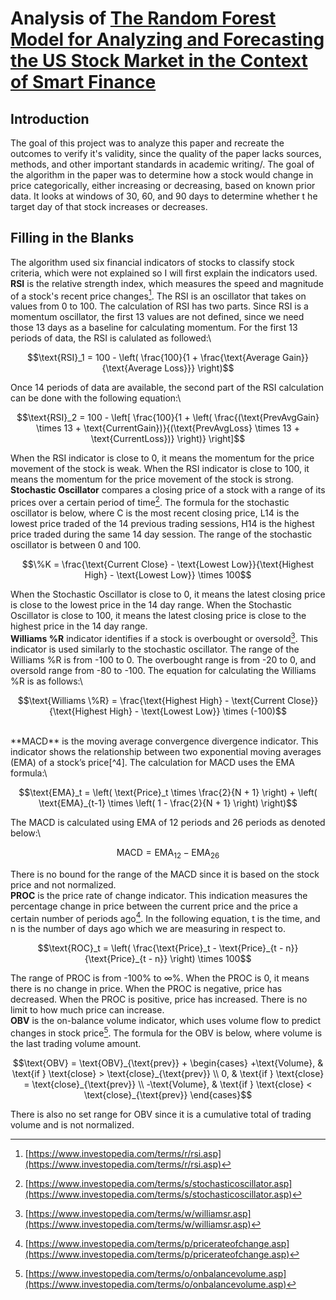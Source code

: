 # Analysis of [The Random Forest Model for Analyzing and Forecasting the US Stock Market in the Context of Smart Finance](https://arxiv.org/pdf/2402.17194)
## Introduction
The goal of this project was to analyze this paper and recreate the outcomes to verify it's validity, since the quality of the paper lacks sources, methods, and other important standards in academic writing/.
The goal of the algorithm in the paper was to determine how a stock would change in price categorically, either increasing or decreasing, based on known prior data. It looks at windows of 30, 60, and 90 days to determine whether t he target day of that stock increases or decreases\. 
## Filling in the Blanks
The algorithm used six financial indicators of stocks to classify stock criteria, which were not explained so I will first explain the indicators used\.
**RSI** is the relative strength index, which measures the speed and magnitude of a stock's recent price changes[^1]. The RSI is an oscillator that takes on values from 0 to 100. The calculation of RSI has two parts. Since RSI is a momentum oscillator, the first 13 values are not defined, since we need those 13 days as a baseline for calculating momentum. For the first 13 periods of data, the RSI is calulated as followed:\
```math
\text{RSI}_1 = 100 - \left( \frac{100}{1 + \frac{\text{Average Gain}}{\text{Average Loss}}} \right)
```
Once 14 periods of data are available, the second part of the RSI calculation can be done with the following equation:\
```math
\text{RSI}_2 = 100 - \left[ \frac{100}{1 + \left( \frac{(\text{PrevAvgGain} \times 13 + \text{CurrentGain})}{(\text{PrevAvgLoss} \times 13 + \text{CurrentLoss})} \right)} \right]
```
When the RSI indicator is close to 0, it means the momentum for the price movement of the stock is weak. When the RSI indicator is close to 100, it means the momentum for the price movement of the stock is strong\.
<br>
**Stochastic Oscillator** compares a closing price of a stock with a range of its prices over a certain period of time[^2]. The formula for the stochastic oscillator is below, where C is the most recent closing price, L14 is the lowest price traded of the 14 previous trading sessions, H14 is the highest price traded during the same 14 day session. The range of the stochastic oscillator is between 0 and 100\.
```math
\%K = \frac{\text{Current Close} - \text{Lowest Low}}{\text{Highest High} - \text{Lowest Low}} \times 100
```
When the Stochastic Oscillator is close to 0, it means the latest closing price is close to the lowest price in the 14 day range. When the Stochastic Oscillator is close to 100, it means the latest closing price is close to the highest price in the 14 day range\.
<br>
**Williams %R** indicator identifies if a stock is overbought or oversold[^3]. This indicator is used similarly to the stochastic oscillator. The range of the Williams %R is from -100 to 0. The overbought range is from -20 to 0, and oversold range from -80 to -100.
The equation for calculating the Williams %R is as follows:\
```math
\text{Williams \%R} = \frac{\text{Highest High} - \text{Current Close}}{\text{Highest High} - \text{Lowest Low}} \times (-100)
```
<br>
**MACD** is the moving average convergence divergence indicator. This indicator shows the relationship between two exponential moving averages (EMA) of a stock’s price[^4]. The calculation for MACD uses the EMA formula:\

```math
\text{EMA}_t = \left( \text{Price}_t \times \frac{2}{N + 1} \right) + \left( \text{EMA}_{t-1} \times \left( 1 - \frac{2}{N + 1} \right) \right)
```
The MACD is calculated using EMA of 12 periods and 26 periods as denoted below:\
```math
\text{MACD} = \text{EMA}_{12} - \text{EMA}_{26}
```
There is no bound for the range of the MACD since it is based on the stock price and not normalized\.
<br>
**PROC** is the price rate of change indicator. This indication measures the percentage change in price between the current price and the price a certain number of periods ago[^5]. In the following equation, t is the time, and n is the number of days ago which we are measuring in respect to\.
```math
\text{ROC}_t = \left( \frac{\text{Price}_t - \text{Price}_{t - n}}{\text{Price}_{t - n}} \right) \times 100
```
The range of PROC is from -100% to ∞%. When the PROC is 0, it means there is no change in price. When the PROC is negative, price has decreased. When the PROC is positive, price has increased. There is no limit to how much price can increase\.
<br>
**OBV** is the on-balance volume indicator, which uses volume flow to predict changes in stock price[^6]. The formula for the OBV is below, where volume is the last trading volume amount\.
```math
\text{OBV} = \text{OBV}_{\text{prev}} + 
\begin{cases}
+\text{Volume}, & \text{if } \text{close} > \text{close}_{\text{prev}} \\
0, & \text{if } \text{close} = \text{close}_{\text{prev}} \\
-\text{Volume}, & \text{if } \text{close} < \text{close}_{\text{prev}}
\end{cases}
```
There is also no set range for OBV since it is a cumulative total of trading volume and is not normalized\.

[^1]:  [https://www.investopedia.com/terms/r/rsi.asp](https://www.investopedia.com/terms/r/rsi.asp)
[^2]:  [https://www.investopedia.com/terms/s/stochasticoscillator.asp](https://www.investopedia.com/terms/s/stochasticoscillator.asp)
[^3]:  [https://www.investopedia.com/terms/w/williamsr.asp](https://www.investopedia.com/terms/w/williamsr.asp)
[^4]:  [https://www.investopedia.com/terms/m/macd.asp](https://www.investopedia.com/terms/m/macd.asp)
[^5]:  [https://www.investopedia.com/terms/p/pricerateofchange.asp](https://www.investopedia.com/terms/p/pricerateofchange.asp)
[^6]:  [https://www.investopedia.com/terms/o/onbalancevolume.asp](https://www.investopedia.com/terms/o/onbalancevolume.asp)
